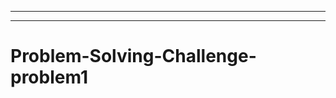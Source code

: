 --------------------------------------
-----------------------------------------------------------------------------------
# Problem-Solving-Challenge-problem1
